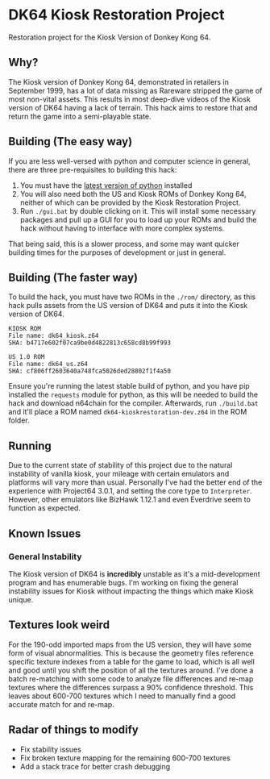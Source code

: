 # DK64 Kiosk Restoration Project
Restoration project for the Kiosk Version of Donkey Kong 64.

## Why?

The Kiosk version of Donkey Kong 64, demonstrated in retailers in September 1999, has a lot of data missing as Rareware stripped the game of most non-vital assets. This results in most deep-dive videos of the Kiosk version of DK64 having a lack of terrain. This hack aims to restore that and return the game into a semi-playable state.

## Building (The easy way)

If you are less well-versed with python and computer science in general, there are three pre-requisites to building this hack:

1. You must have the [latest version of python](https://www.python.org/downloads/) installed
2. You will also need both the US and Kiosk ROMs of Donkey Kong 64, neither of which can be provided by the Kiosk Restoration Project.
3. Run `./gui.bat` by double clicking on it. This will install some necessary packages and pull up a GUI for you to load up your ROMs and build the hack without having to interface with more complex systems.

That being said, this is a slower process, and some may want quicker building times for the purposes of development or just in general.

## Building (The faster way)

To build the hack, you must have two ROMs in the `./rom/` directory, as this hack pulls assets from the US version of DK64 and puts it into the Kiosk version of DK64.

```
KIOSK ROM
File name: dk64_kiosk.z64
SHA: b4717e602f07ca9be0d4822813c658cd8b99f993

US 1.0 ROM
File name: dk64_us.z64
SHA: cf806ff2603640a748fca5026ded28802f1f4a50
```

Ensure you're running the latest stable build of python, and you have pip installed the `requests` module for python, as this will be needed to build the hack and download n64chain for the compiler. Afterwards, run `./build.bat` and it'll place a ROM named `dk64-kioskrestoration-dev.z64` in the ROM folder.

## Running

Due to the current state of stability of this project due to the natural instability of vanilla kiosk, your mileage with certain emulators and platforms will vary more than usual. Personally I've had the better end of the experience with Project64 3.0.1, and setting the core type to `Interpreter`. However, other emulators like BizHawk 1.12.1 and even Everdrive seem to function as expected.

## Known Issues

### General Instability
The Kiosk version of DK64 is **incredibly** unstable as it's a mid-development program and has enumerable bugs. I'm working on fixing the general instability issues for Kiosk without impacting the things which make Kiosk unique.

## Textures look weird
For the 190-odd imported maps from the US version, they will have some form of visual abnormalities. This is because the geometry files reference specific texture indexes from a table for the game to load, which is all well and good until you shift the position of all the textures around. I've done a batch re-matching with some code to analyze file differences and re-map textures where the differences surpass a 90% confidence threshold. This leaves about 600-700 textures which I need to manually find a good accurate match for and re-map.

## Radar of things to modify
- Fix stability issues
- Fix broken texture mapping for the remaining 600-700 textures
- Add a stack trace for better crash debugging
